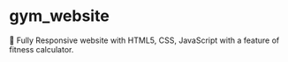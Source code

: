 # gym_website
	Fully Responsive website with HTML5, CSS, JavaScript with a feature of fitness calculator.   
